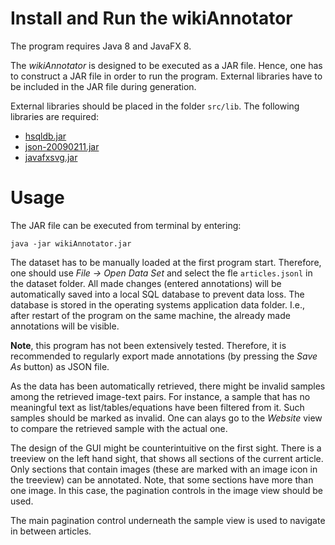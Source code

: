 # Install and Run the wikiAnnotator

The program requires Java 8 and JavaFX 8.

The *wikiAnnotator* is designed to be executed as a JAR file. Hence, one has to construct a JAR file in order to run the program. External libraries have to be included in the JAR file during generation.

External libraries should be placed in the folder `src/lib`. The following libraries are required:

- [hsqldb.jar](http://hsqldb.org/)
- [json-20090211.jar](https://mvnrepository.com/artifact/org.json/json/20090211)
- [javafxsvg.jar](https://mvnrepository.com/artifact/de.codecentric.centerdevice/javafxsvg/1.0.0)

# Usage

The JAR file can be executed from terminal by entering:

```
java -jar wikiAnnotator.jar
```

The dataset has to be manually loaded at the first program start. Therefore, one should use *File -> Open Data Set* and select the fle `articles.jsonl` in the dataset folder. All made changes (entered annotations) will be automatically saved into a local SQL database to prevent data loss. The database is stored in the operating systems application data folder. I.e., after restart of the program on the same machine, the already made annotations will be visible. 

**Note**, this program has not been extensively tested. Therefore, it is recommended to regularly export made annotations (by pressing the *Save As* button) as JSON file.

As the data has been automatically retrieved, there might be invalid samples among the retrieved image-text pairs. For instance, a sample that has no meaningful text as list/tables/equations have been filtered from it. Such samples should be marked as invalid. One can alays go to the *Website* view to compare the retrieved sample with the actual one.

The design of the GUI might be counterintuitive on the first sight. There is a treeview on the left hand sight, that shows all sections of the current article. Only sections that contain images (these are marked with an image icon in the treeview) can be annotated. Note, that some sections have more than one image. In this case, the pagination controls in the image view should be used.

The main pagination control underneath the sample view is used to navigate in between articles.


